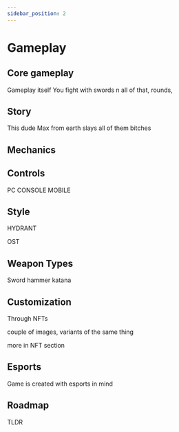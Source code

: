 ```yaml
---
sidebar_position: 2
---
```


# Gameplay

## Core gameplay

<!-- Copy paste HB GDD

**Game** \
gameplay; story; mechanics; controls (+mobile); art style (hydrant) (+ ost optionally); stages; weapons types; customization (images with different customizations on character model, incl variants); esports ready; list/link roadmap topics -->

Gameplay itself
You fight with swords n all of that, rounds,

## Story

This dude Max from earth slays all of them bitches

## Mechanics

## Controls

PC CONSOLE MOBILE

## Style

HYDRANT

OST

## Weapon Types

Sword hammer katana

## Customization

Through NFTs

couple of images, variants of the same thing

more in NFT section

## Esports

Game is created with esports in mind

## Roadmap

TLDR
